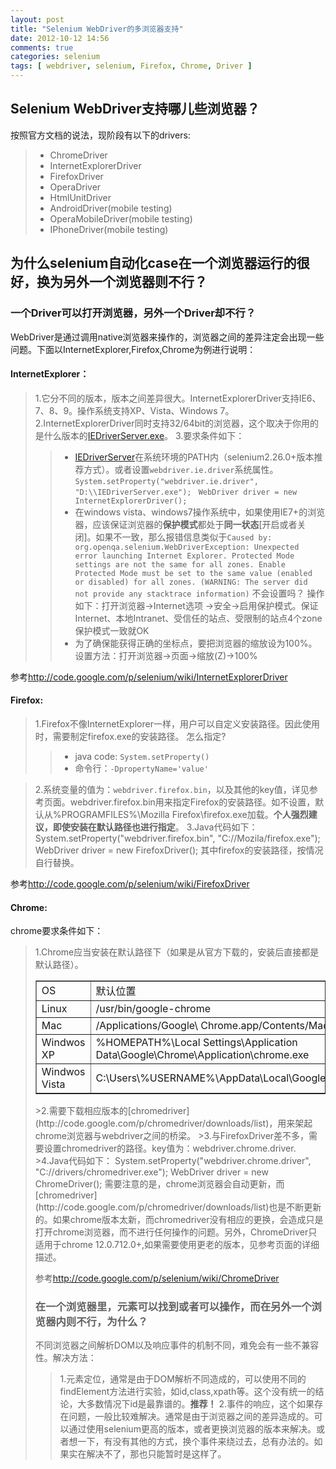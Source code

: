 ```yaml
---
layout: post
title: "Selenium WebDriver的多浏览器支持"
date: 2012-10-12 14:56
comments: true
categories: selenium
tags: [ webdriver, selenium, Firefox, Chrome, Driver ]
---
```

## Selenium WebDriver支持哪儿些浏览器？
按照官方文档的说法，现阶段有以下的drivers:
>* ChromeDriver
>* InternetExplorerDriver
>* FirefoxDriver
>* OperaDriver
>* HtmlUnitDriver
>* AndroidDriver(mobile testing)
>* OperaMobileDriver(mobile testing)
>* IPhoneDriver(mobile testing)
<!--more-->

## 为什么selenium自动化case在一个浏览器运行的很好，换为另外一个浏览器则不行？
### 一个Driver可以打开浏览器，另外一个Driver却不行？
WebDriver是通过调用native浏览器来操作的，浏览器之间的差异注定会出现一些问题。下面以InternetExplorer,Firefox,Chrome为例进行说明：
#### InternetExplorer：
> 1.它分不同的版本，版本之间差异很大。InternetExplorerDriver支持IE6、7、8、9。操作系统支持XP、Vista、Windows 7。
>2.InternetExplorerDriver同时支持32/64bit的浏览器，这个取决于你用的是什么版本的[IEDriverServer.exe](http://code.google.com/p/selenium/downloads/list)。
>3.要求条件如下：
>>* [IEDriverServer](http://code.google.com/p/selenium/downloads/list)在系统环境的PATH内（selenium2.26.0+版本推荐方式）。或者设置`webdriver.ie.driver`系统属性。
	 `System.setProperty("webdriver.ie.driver", "D:\\IEDriverServer.exe");`
	` WebDriver driver = new InternetExplorerDriver();`
>>* 在windows vista、windows7操作系统中，如果使用IE7+的浏览器，应该保证浏览器的**保护模式**都处于**同一状态**[开启或者关闭]。如果不一致，那么报错信息类似于`Caused by: org.openqa.selenium.WebDriverException: Unexpected error launching Internet Explorer. Protected Mode settings are not the same for all zones. Enable Protected Mode must be set to the same value (enabled or disabled) for all zones. (WARNING: The server did not provide any stacktrace information)`
不会设置吗？
操作如下：打开浏览器->Internet选项 ->安全->启用保护模式。保证Internet、本地Intranet、受信任的站点、受限制的站点4个zone保护模式一致就OK
>>* 为了确保能获得正确的坐标点，要把浏览器的缩放设为100%。
设置方法：打开浏览器->页面->缩放(Z)->100%

参考<http://code.google.com/p/selenium/wiki/InternetExplorerDriver>

#### Firefox:
>1.Firefox不像InternetExplorer一样，用户可以自定义安装路径。因此使用时，需要制定firefox.exe的安装路径。
怎么指定?
>>+ java code: `System.setProperty()`
>>+ 命令行：`-DpropertyName='value'`


>2.系统变量的值为：`webdriver.firefox.bin`，以及其他的key值，详见参考页面。webdriver.firefox.bin用来指定Firefox的安装路径。如不设置，默认从%PROGRAMFILES%\Mozilla Firefox\firefox.exe加载。**个人强烈建议，即使安装在默认路径也进行指定**。
>3.Java代码如下：
	System.setProperty("webdriver.firefox.bin", "C://Mozila/firefox.exe");
    WebDriver driver = new FirefoxDriver();
>其中firefox的安装路径，按情况自行替换。

参考<http://code.google.com/p/selenium/wiki/FirefoxDriver>
#### Chrome:
chrome要求条件如下：
>1.Chrome应当安装在默认路径下（如果是从官方下载的，安装后直接都是默认路径）。
><table border=”1px">
<tbody>
<tr><td>OS</td><td>默认位置</td></tr>
<tr><td>Linux</td><td>/usr/bin/google-chrome</td></tr>
<tr><td>Mac</td><td>/Applications/Google\ Chrome.app/Contents/MacOS/Google\ Chrome</td></tr>
<tr><td>Windwos XP</td><td>%HOMEPATH%\Local Settings\Application Data\Google\Chrome\Application\chrome.exe</td></tr>
<tr><td>Windwos Vista</td><td>C:\Users\%USERNAME%\AppData\Local\Google\Chrome\Application\chrome.exe</td></tr>
</tbody>
</table>
>2.需要下载相应版本的[chromedriver](http://code.google.com/p/chromedriver/downloads/list)，用来架起chrome浏览器与webdriver之间的桥梁。
>3.与FirefoxDriver差不多，需要设置chromedriver的路径。key值为：webdriver.chrome.driver.
>4.Java代码如下：
	System.setProperty("webdriver.chrome.driver", "C://drivers/chromedriver.exe");
    WebDriver driver = new ChromeDriver();
需要注意的是，chrome浏览器会自动更新，而[chromedriver](http://code.google.com/p/chromedriver/downloads/list)也是不断更新的。如果chrome版本太新，而chromedriver没有相应的更换，会造成只是打开chrome浏览器，而不进行任何操作的问题。另外，ChromeDriver只适用于chrome 12.0.712.0+,如果需要使用更老的版本，见参考页面的详细描述。

参考<http://code.google.com/p/selenium/wiki/ChromeDriver>

### 在一个浏览器里，元素可以找到或者可以操作，而在另外一个浏览器内则不行，为什么？
不同浏览器之间解析DOM以及响应事件的机制不同，难免会有一些不兼容性。解决方法：
>1.元素定位，通常是由于DOM解析不同造成的，可以使用不同的findElement方法进行实验，如id,class,xpath等。这个没有统一的结论，大多数情况下id是最靠谱的。**推荐！**
>2.事件的响应，这个如果存在问题，一般比较难解决。通常是由于浏览器之间的差异造成的。可以通过使用selenium更高的版本，或者更换浏览器的版本来解决。或者想一下，有没有其他的方式，换个事件来绕过去，总有办法的。如果实在解决不了，那也只能暂时是这样了。
